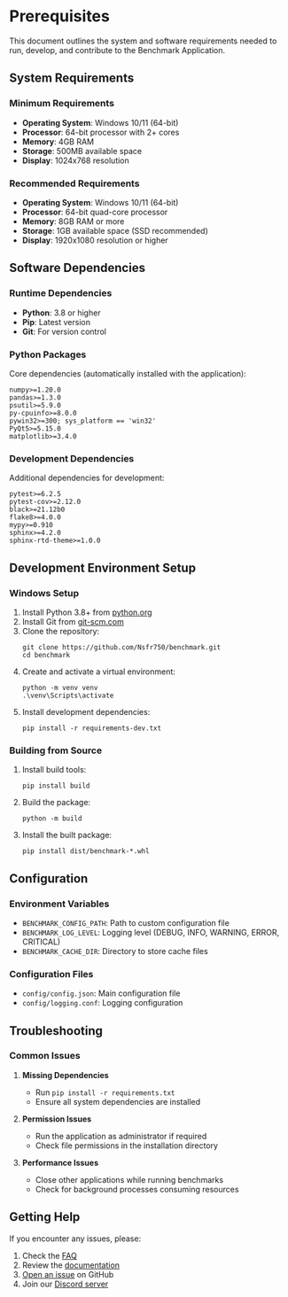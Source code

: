 # Prerequisites

This document outlines the system and software requirements needed to run, develop, and contribute to the Benchmark Application.

## System Requirements

### Minimum Requirements
- **Operating System**: Windows 10/11 (64-bit)
- **Processor**: 64-bit processor with 2+ cores
- **Memory**: 4GB RAM
- **Storage**: 500MB available space
- **Display**: 1024x768 resolution

### Recommended Requirements
- **Operating System**: Windows 10/11 (64-bit)
- **Processor**: 64-bit quad-core processor
- **Memory**: 8GB RAM or more
- **Storage**: 1GB available space (SSD recommended)
- **Display**: 1920x1080 resolution or higher

## Software Dependencies

### Runtime Dependencies
- **Python**: 3.8 or higher
- **Pip**: Latest version
- **Git**: For version control

### Python Packages
Core dependencies (automatically installed with the application):
```
numpy>=1.20.0
pandas>=1.3.0
psutil>=5.9.0
py-cpuinfo>=8.0.0
pywin32>=300; sys_platform == 'win32'
PyQt5>=5.15.0
matplotlib>=3.4.0
```

### Development Dependencies
Additional dependencies for development:
```
pytest>=6.2.5
pytest-cov>=2.12.0
black>=21.12b0
flake8>=4.0.0
mypy>=0.910
sphinx>=4.2.0
sphinx-rtd-theme>=1.0.0
```

## Development Environment Setup

### Windows Setup
1. Install Python 3.8+ from [python.org](https://www.python.org/downloads/windows/)
2. Install Git from [git-scm.com](https://git-scm.com/download/win)
3. Clone the repository:
   ```
   git clone https://github.com/Nsfr750/benchmark.git
   cd benchmark
   ```
4. Create and activate a virtual environment:
   ```
   python -m venv venv
   .\venv\Scripts\activate
   ```
5. Install development dependencies:
   ```
   pip install -r requirements-dev.txt
   ```

### Building from Source
1. Install build tools:
   ```
   pip install build
   ```
2. Build the package:
   ```
   python -m build
   ```
3. Install the built package:
   ```
   pip install dist/benchmark-*.whl
   ```

## Configuration

### Environment Variables
- `BENCHMARK_CONFIG_PATH`: Path to custom configuration file
- `BENCHMARK_LOG_LEVEL`: Logging level (DEBUG, INFO, WARNING, ERROR, CRITICAL)
- `BENCHMARK_CACHE_DIR`: Directory to store cache files

### Configuration Files
- `config/config.json`: Main configuration file
- `config/logging.conf`: Logging configuration

## Troubleshooting

### Common Issues
1. **Missing Dependencies**
   - Run `pip install -r requirements.txt`
   - Ensure all system dependencies are installed

2. **Permission Issues**
   - Run the application as administrator if required
   - Check file permissions in the installation directory

3. **Performance Issues**
   - Close other applications while running benchmarks
   - Check for background processes consuming resources

## Getting Help
If you encounter any issues, please:
1. Check the [FAQ](FAQ.md)
2. Review the [documentation](${WEBSITE}/wiki)
3. [Open an issue](${WEBSITE}/issues) on GitHub
4. Join our [Discord server](${DISCORD_URL})
